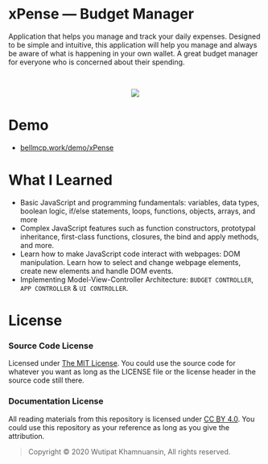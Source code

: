 # xPense — Budget Manager
Application that helps you manage and track your daily expenses. Designed to be simple and intuitive, this application will help you manage and always be aware of what is happening in your own wallet. A great budget manager for everyone who is concerned about their spending. 

<br>
<p align="center">
  <img src="https://bellmcp.work/img/Projects_xPense.jpg" />
</p>

# Demo

* [bellmcp.work/demo/xPense](https://bellmcp.work/demo/xPense)

# What I Learned

* Basic JavaScript and programming fundamentals: variables, data types, boolean logic, if/else statements, loops, functions, objects, arrays, and more
* Complex JavaScript features such as function constructors, prototypal inheritance, first-class functions, closures, the bind and apply methods, and more. 
* Learn how to make JavaScript code interact with webpages: DOM manipulation. Learn how to select and change webpage elements, create new elements and handle DOM events.
* Implementing Model-View-Controller Architecture: `BUDGET CONTROLLER`, `APP CONTROLLER` & `UI CONTROLLER`.

# License

### Source Code License

Licensed under [The MIT License](https://github.com/bellmcp/4-Digit-Calculator/blob/master/LICENSE). You could use the source code for whatever you want as long as the LICENSE file or the license header in the source code still there.

### Documentation License

All reading materials from this repository is licensed under [CC BY 4.0](https://creativecommons.org/licenses/by/4.0/). You could use this repository as your reference as long as you give the attribution.

> Copyright © 2020 Wutipat Khamnuansin, All rights reserved.
